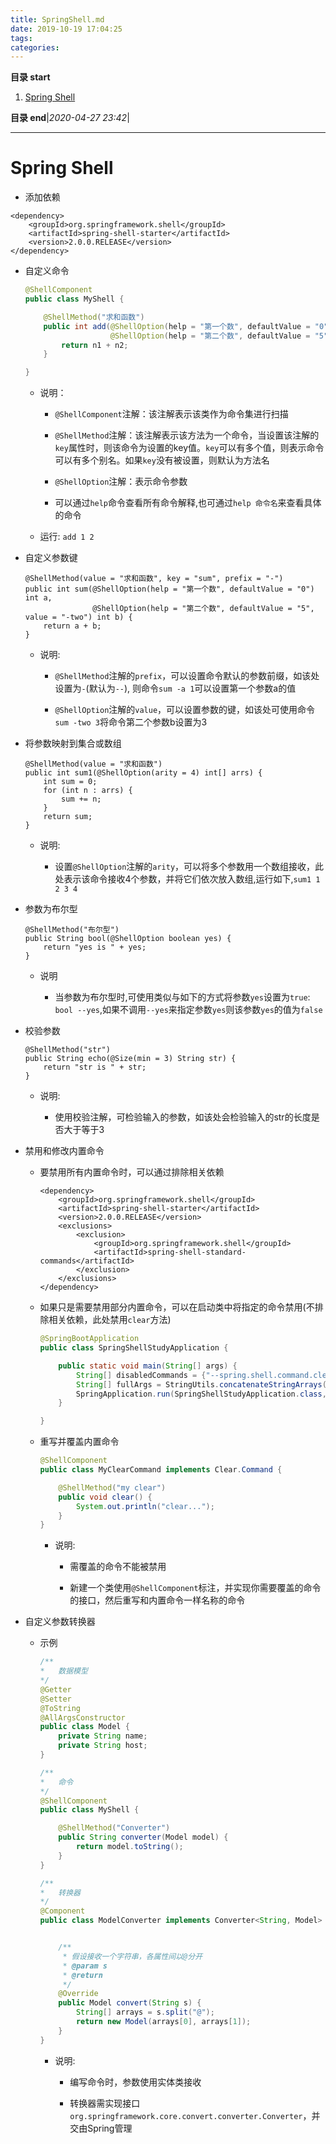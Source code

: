 ```yaml
---
title: SpringShell.md
date: 2019-10-19 17:04:25
tags: 
categories: 
---
```


**目录 start**

1. [Spring Shell](#spring-shell)

**目录 end**|_2020-04-27 23:42_|
****************************************
# Spring Shell

-   添加依赖

```
<dependency>
    <groupId>org.springframework.shell</groupId>
    <artifactId>spring-shell-starter</artifactId>
    <version>2.0.0.RELEASE</version>
</dependency>
```

-   自定义命令

    ```java
    @ShellComponent
    public class MyShell {
    
        @ShellMethod("求和函数")
        public int add(@ShellOption(help = "第一个数", defaultValue = "0") int n1,
                       @ShellOption(help = "第二个数", defaultValue = "5") int n2) {
            return n1 + n2;
        }
    
    }
    ```

    -   说明：
        
        -   `@ShellComponent`注解：该注解表示该类作为命令集进行扫描
        
        -   `@ShellMethod`注解：该注解表示该方法为一个命令，当设置该注解的`key`属性时，则该命令为设置的key值。`key`可以有多个值，则表示命令可以有多个别名。如果`key`没有被设置，则默认为方法名
        
        -   `@ShellOption`注解：表示命令参数
        
        -   可以通过`help`命令查看所有命令解释,也可通过`help 命令名`来查看具体的命令
        
    -   运行: `add 1 2`
    
-   自定义参数键

    ```
    @ShellMethod(value = "求和函数", key = "sum", prefix = "-")
    public int sum(@ShellOption(help = "第一个数", defaultValue = "0") int a,
                   @ShellOption(help = "第二个数", defaultValue = "5", value = "-two") int b) {
        return a + b;
    }
    ```
    
    -   说明:
    
        -   `@ShellMethod`注解的`prefix`，可以设置命令默认的参数前缀，如该处设置为`-`(默认为`--`), 则命令`sum -a 1`可以设置第一个参数a的值
        
        -   `@ShellOption`注解的`value`，可以设置参数的键，如该处可使用命令`sum -two 3`将命令第二个参数b设置为3
        
-   将参数映射到集合或数组

    ```
    @ShellMethod(value = "求和函数")
    public int sum1(@ShellOption(arity = 4) int[] arrs) {
        int sum = 0;
        for (int n : arrs) {
            sum += n;
        }
        return sum;
    }
    ```
    
    -   说明:
    
        -   设置`@ShellOption`注解的`arity`，可以将多个参数用一个数组接收，此处表示该命令接收4个参数，并将它们依次放入数组,运行如下,`sum1 1 2 3 4`

-   参数为布尔型

    ```
    @ShellMethod("布尔型")
    public String bool(@ShellOption boolean yes) {
        return "yes is " + yes;
    }
    ```
    
    -   说明
    
        -   当参数为布尔型时,可使用类似与如下的方式将参数`yes`设置为`true`: `bool --yes`,如果不调用`--yes`来指定参数`yes`则该参数`yes`的值为`false`
        
-   校验参数

    ```
    @ShellMethod("str")
    public String echo(@Size(min = 3) String str) {
        return "str is " + str;
    }
    ```
    
    -   说明:
    
        -   使用校验注解，可检验输入的参数，如该处会检验输入的str的长度是否大于等于3
        
-   禁用和修改内置命令

    -   要禁用所有内置命令时，可以通过排除相关依赖
    
        ```
        <dependency>
            <groupId>org.springframework.shell</groupId>
            <artifactId>spring-shell-starter</artifactId>
            <version>2.0.0.RELEASE</version>
            <exclusions>
                <exclusion>
                    <groupId>org.springframework.shell</groupId>
                    <artifactId>spring-shell-standard-commands</artifactId>
                </exclusion>
            </exclusions>
        </dependency>
        ``` 
        
    -   如果只是需要禁用部分内置命令，可以在启动类中将指定的命令禁用(不排除相关依赖，此处禁用`clear`方法)
    
        ```java
        @SpringBootApplication
        public class SpringShellStudyApplication {
        
            public static void main(String[] args) {
                String[] disabledCommands = {"--spring.shell.command.clear.enabled=false"};
                String[] fullArgs = StringUtils.concatenateStringArrays(args, disabledCommands);disabledCommands
                SpringApplication.run(SpringShellStudyApplication.class, fullArgs);
            }
        
        }
        ```
        
    -   重写并覆盖内置命令
    
        ```java
        @ShellComponent
        public class MyClearCommand implements Clear.Command {
        
            @ShellMethod("my clear")
            public void clear() {
                System.out.println("clear...");
            }
        }
        ```
        
        -   说明:
        
            -   需覆盖的命令不能被禁用
            
            -   新建一个类使用`@ShellComponent`标注，并实现你需要覆盖的命令的接口，然后重写和内置命令一样名称的命令
            
-   自定义参数转换器

    -   示例
    
        ```java
        /**
        *   数据模型
        */
        @Getter
        @Setter
        @ToString
        @AllArgsConstructor
        public class Model {
            private String name;
            private String host;
        }

        /**
        *   命令
        */
        @ShellComponent
        public class MyShell {
    
            @ShellMethod("Converter")
            public String converter(Model model) {
                return model.toString();
            }
        }

        /**
        *   转换器
        */
        @Component
        public class ModelConverter implements Converter<String, Model> {
        
        
            /**
             * 假设接收一个字符串，各属性间以@分开
             * @param s
             * @return
             */
            @Override
            public Model convert(String s) {
                String[] arrays = s.split("@");
                return new Model(arrays[0], arrays[1]);
            }
        }
        ```
        
        -   说明:
        
            -   编写命令时，参数使用实体类接收
            
            -   转换器需实现接口`org.springframework.core.convert.converter.Converter`，并交由Spring管理
